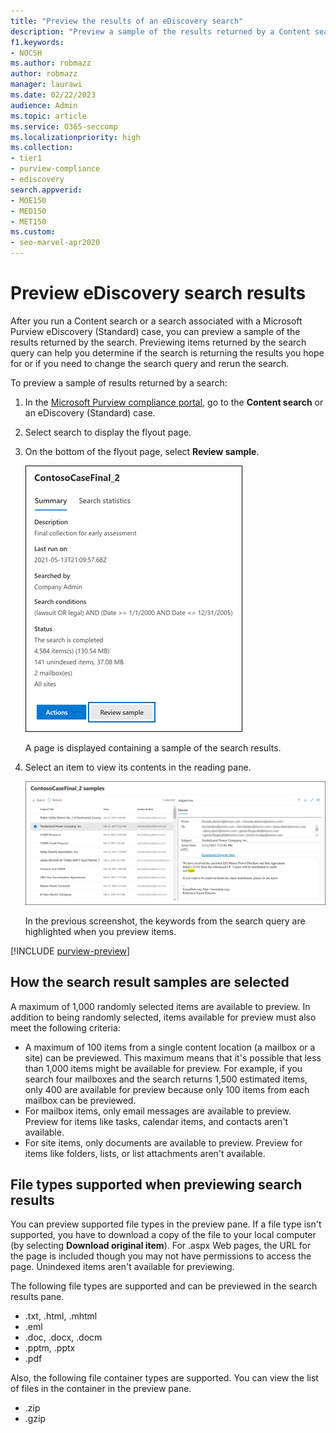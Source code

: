 ```yaml
---
title: "Preview the results of an eDiscovery search"
description: "Preview a sample of the results returned by a Content search or a eDiscovery (Standard) search in the Microsoft Purview compliance portal."
f1.keywords:
- NOCSH
ms.author: robmazz
author: robmazz
manager: laurawi
ms.date: 02/22/2023
audience: Admin
ms.topic: article
ms.service: O365-seccomp
ms.localizationpriority: high
ms.collection:
- tier1
- purview-compliance
- ediscovery
search.appverid:
- MOE150
- MED150
- MET150
ms.custom:
- seo-marvel-apr2020
---
```


# Preview eDiscovery search results

After you run a Content search or a search associated with a Microsoft Purview eDiscovery (Standard) case, you can preview a sample of the results returned by the search. Previewing items returned by the search query can help you determine if the search is returning the results you hope for or if you need to change the search query and rerun the search.

To preview a sample of results returned by a search:

1. In the [Microsoft Purview compliance portal](https://compliance.microsoft.com), go to the **Content search** or an eDiscovery (Standard) case.
2. Select search to display the flyout page.
3. On the bottom of the flyout page, select **Review sample**.

   ![Select Review sample on the flyout page to preview results.](../media/PreviewSearchResults1.png)

   A page is displayed containing a sample of the search results.

4. Select an item to view its contents in the reading pane.

   ![Preview items in the reading pane.](../media/PreviewSearchResults2.png)

   In the previous screenshot, the keywords from the search query are highlighted when you preview items.

[!INCLUDE [purview-preview](../includes/purview-preview.md)]

## How the search result samples are selected

A maximum of 1,000 randomly selected items are available to preview. In addition to being randomly selected, items available for preview must also meet the following criteria:

- A maximum of 100 items from a single content location (a mailbox or a site) can be previewed. This maximum means that it's possible that less than 1,000 items might be available for preview. For example, if you search four mailboxes and the search returns 1,500 estimated items, only 400 are available for preview because only 100 items from each mailbox can be previewed.
- For mailbox items, only email messages are available to preview. Preview for items like tasks, calendar items, and contacts aren't available.
- For site items, only documents are available to preview. Preview for items like folders, lists, or list attachments aren't available.

## File types supported when previewing search results

You can preview supported file types in the preview pane. If a file type isn't supported, you have to download a copy of the file to your local computer (by selecting **Download original item**). For .aspx Web pages, the URL for the page is included though you may not have permissions to access the page. Unindexed items aren't available for previewing.

The following file types are supported and can be previewed in the search results pane.
  
- .txt, .html, .mhtml
- .eml
- .doc, .docx, .docm
- .pptm, .pptx
- .pdf

Also, the following file container types are supported. You can view the list of files in the container in the preview pane.
  
- .zip
- .gzip
